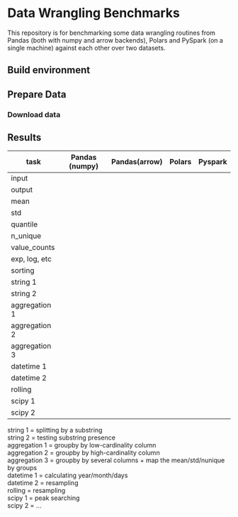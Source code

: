 # Data Wrangling Benchmarks

This repository is for benchmarking some data wrangling routines from Pandas (both with numpy and arrow backends), Polars and PySpark (on a single machine) against each other over two datasets.

## Build environment

## Prepare Data

### Download data

## Results

| task          | Pandas (numpy) | Pandas(arrow) | Polars | Pyspark |
|---------------|----------------|---------------|--------|---------|
| input         |                |               |        |         |
| output        |                |               |        |         |
| mean          |                |               |        |         |
| std           |                |               |        |         |
| quantile      |                |               |        |         |
| n_unique      |                |               |        |         |
| value_counts  |                |               |        |         |
| exp, log, etc |                |               |        |         |
| sorting       |                |               |        |         |
| string 1 |                |               |        |         |
| string 2 |                |               |        |         |
| aggregation 1 |                |               |        |         |
| aggregation 2 |                |               |        |         |
| aggregation 3 |                |               |        |         |
| datetime 1    |                |               |        |         |
| datetime 2    |                |               |        |         |
| rolling       |                |               |        |         |
| scipy 1       |                |               |        |         |
| scipy 2       |                |               |        |         |

string 1 = splitting by a substring  
string 2 = testing substring presence  
aggregation 1 = groupby by low-cardinality column  
aggregation 2 = groupby by high-cardinality column  
aggregation 3 = groupby by several columns + map the mean/std/nunique by groups  
datetime 1 = calculating year/month/days  
datetime 2 = resampling  
rolling = resampling  
scipy 1 = peak searching  
scipy 2 = ...  
